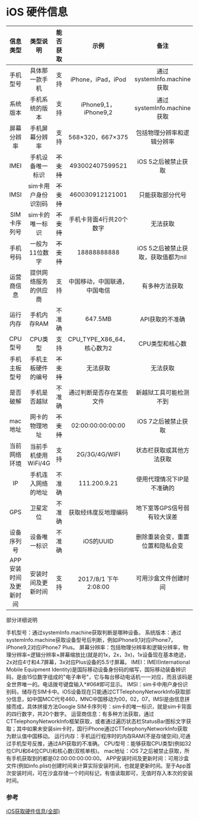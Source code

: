 #  iOS 硬件信息


|信息类型|类型说明|能否获取|示例|备注|
|:---:|:---:|:---:|:---:|:---:|
|手机型号|具体那一款手机|支持|iPhone，iPad，iPod|通过systemInfo.machine获取|
|系统版本|手机系统的版本|支持|iPhone9,1，iPhone9,2|通过systemInfo.machine获取|
|屏幕分辨率|手机屏幕分辨率|支持|568×320，667×375|包括物理分辨率和逻辑分辨率|
|IMEI|手机设备唯一标识|~~不支持~~|493002407599521|iOS 5之后被禁止获取|
|IMSI|sim卡用户身份识别码|~~不支持~~|460030912121001|只能获取部分代号|
|SIM卡序列号|sim卡的唯一标识|~~不支持~~|手机卡背面4行共20个数字|无法获取|
|手机号码|一般为11位数字|~~不支持~~|18888888888|iOS 5之后被禁止获取，获取值都为nil|
|运营商信息|提供网络服务的供应商|支持|中国移动，中国联通，中国电信|有多种方法获取|
|运行内存|手机内存RAM|不准确|647.5MB|API获取的不准确|
|CPU型号|CPU类型|支持|CPU_TYPE_X86_64，核心数为2|CPU类型和核心数|
|手机主板型号|手机主板硬件的编号|~~不支持~~|无法获取|无法获取|
|是否破解|手机是否越狱|不准确|通过判断是否存在某些文件|新越狱工具可能检测不到|
|mac地址|网卡的物理地址|~~不支持~~|02:00:00:00:00:00|iOS 7之后被禁止获取|
|当前网络环境|当前手机使用WiFi/4G|支持|2G/3G/4G/WIFI|状态栏获取或其他方法获取|
|IP|手机连入网络的地址|不准确|111.200.9.21|使用代理情况下IP是不准确的|
|GPS|卫星定位|不准确|获取经纬度反地理编码|地下室等GPS信号弱有较大误差|
|设备序列号|设备唯一标识|不准确|iOS的UUID|删除重装会变，重置位置和隐私会变|
|APP安装时间及更新时间|安装时间及更新时间|支持|2017/8/1 下午2:08:00|可用沙盒文件创建时间|


部分详细说明

手机型号：通过systemInfo.machine获取判断是哪种设备。
系统版本：通过systemInfo.machine获取设备型号后判断，例如iPhone9,1对应iPhone7，iPhone9,2对应iPhone7 Plus。
屏幕分辨率：包括物理分辨率和逻辑分辨率，物理分辨率=逻辑分辨率×屏幕缩放比(就是的1x，2x，3x)，1x设备现在基本绝迹，2x对应4寸和4.7屏幕，3x对应Plus设备的5.5寸屏幕。
IMEI：IMEI(International Mobile Equipment Identity)是国际移动设备身份码的缩写，国际移动装备辨识码，是由15位数字组成的"电子串号"，它与每台移动电话机一一对应，而且该码是全世界唯一的。电话拨号键盘输入*#06#即可显示。
IMSI：sim卡中用户身份识别码，储存在SIM卡中。iOS设备现在只能通过CTTelephonyNetworkInfo获取部分信息，如中国MCC代号460，MNC中国移动为00，02，07，IMSI是由信息拼接而成，具体拼接方法Google
SIM卡序列号：sim卡的唯一标识，就是sim卡背面的四行数字，共20个数字。
运营商信息：有多种方法获取，通过CTTelephonyNetworkInfo框架获取，或者通过遍历状态栏StatusBar图标文字获取；其中如果未安装sim卡时，国行iPhone通过CTTelephonyNetworkInfo获取为默认值中国移动。
运行内存：手机运行程序时的内存RAM(不是存储空间),可通过手机型号反推，通过API获取的不准确。
CPU型号：能够获取CPU类型(例如32位CPU和64位CPU)和核心数(双核单核)。
mac地址：iOS 7之后被禁止获取，所有手机获取到的都是02:00:00:00:00:00。
APP安装时间及更新时间：可用沙盒文件(例如info.plist)创建时间来计算实际安装时间，也就是更新时间。至于App首次安装时间，可在沙盒存储一个时间标记，有值读取即可，无值时存入本次的安装时间。


### 参考
[iOS获取硬件信息(全部)](https://www.jianshu.com/p/6d85416fb494)



